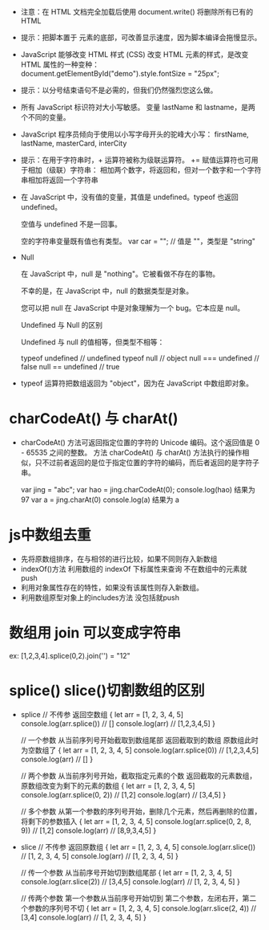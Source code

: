 - 注意：在 HTML 文档完全加载后使用 document.write() 将删除所有已有的 HTML 

- 提示：把脚本置于 <body> 元素的底部，可改善显示速度，因为脚本编译会拖慢显示。

- JavaScript 能够改变 HTML 样式 (CSS)
	改变 HTML 元素的样式，是改变 HTML 属性的一种变种：
		document.getElementById("demo").style.fontSize = "25px";

- 提示：以分号结束语句不是必需的，但我们仍然强烈您这么做。

- 所有 JavaScript 标识符对大小写敏感。
	变量 lastName 和 lastname，是两个不同的变量。

- JavaScript 程序员倾向于使用以小写字母开头的驼峰大小写：
	firstName, lastName, masterCard, interCity

- 提示：在用于字符串时，+ 运算符被称为级联运算符。
	+= 赋值运算符也可用于相加（级联）字符串：
	相加两个数字，将返回和，但对一个数字和一个字符串相加将返回一个字符串


- 在 JavaScript 中，没有值的变量，其值是 undefined。typeof 也返回 undefined。

	空值与 undefined 不是一回事。

	空的字符串变量既有值也有类型。      var car = "";                // 值是 ""，类型是 "string"


- Null

	在 JavaScript 中，null 是 "nothing"。它被看做不存在的事物。

	不幸的是，在 JavaScript 中，null 的数据类型是对象。

	您可以把 null 在 JavaScript 中是对象理解为一个 bug。它本应是 null。

	
	Undefined 与 Null 的区别

	Undefined 与 null 的值相等，但类型不相等：

	typeof undefined              // undefined
	typeof null                   // object
	null === undefined            // false
	null == undefined             // true

- typeof 运算符把数组返回为 "object"，因为在 JavaScript 中数组即对象。

# charCodeAt() 与 charAt()
-   charCodeAt() 方法可返回指定位置的字符的 Unicode 编码。这个返回值是 0 - 65535 之间的整数。
    方法 charCodeAt() 与 charAt() 方法执行的操作相似，只不过前者返回的是位于指定位置的字符的编码，而后者返回的是字符子串。

    var jing = "abc";
    var hao = jing.charCodeAt(0);
    console.log(hao)    结果为97
    var a = jing.charAt(0)
    console.log(a)      结果为 a

# js中数组去重
- 先将原数组排序，在与相邻的进行比较，如果不同则存入新数组
- indexOf()方法 利用数组的 indexOf 下标属性来查询 不在数组中的元素就push
- 利用对象属性存在的特性，如果没有该属性则存入新数组。
- 利用数组原型对象上的includes方法  没包括就push

# 数组用 join 可以变成字符串
ex:  [1,2,3,4].splice(0,2).join('') = "12"


# splice() slice()切割数组的区别

- splice
    // 不传参 返回空数组
    {
        let arr = [1, 2, 3, 4, 5]
        console.log(arr.splice()) // []
        console.log(arr) //  [1,2,3,4,5]
    }

    // 一个参数 从当前序列号开始截取到数组尾部 返回截取到的数组 原数组此时为空数组了
    {
        let arr = [1, 2, 3, 4, 5]
        console.log(arr.splice(0)) // [1,2,3,4,5]
        console.log(arr) // []
    }

    // 两个参数 从当前序列号开始，截取指定元素的个数 返回截取的元素数组，原数组改变为剩下的元素的数组
    {
        let arr = [1, 2, 3, 4, 5]
        console.log(arr.splice(0, 2)) // [1,2]
        console.log(arr) // [3,4,5]
    }

    // 多个参数 从第一个参数的序列号开始，删除几个元素，然后再删除的位置，将剩下的参数插入
    {
        let arr = [1, 2, 3, 4, 5]
        console.log(arr.splice(0, 2, 8, 9)) // [1,2]
        console.log(arr) // [8,9,3,4,5]
    }

- slice
    // 不传参 返回原数组
    {
        let arr = [1, 2, 3, 4, 5]
        console.log(arr.slice()) // [1, 2, 3, 4, 5]
        console.log(arr) // [1, 2, 3, 4, 5]
    }

    // 传一个参数 从当前序号开始切到数组尾部
    {
        let arr = [1, 2, 3, 4, 5]
        console.log(arr.slice(2)) // [3,4,5]
        console.log(arr) // [1, 2, 3, 4, 5]
    }

    // 传两个参数 第一个参数从当前序号开始切到 第二个参数，左闭右开，第二个参数的序列号不切
    {
        let arr = [1, 2, 3, 4, 5]
        console.log(arr.slice(2, 4)) // [3,4]
        console.log(arr) // [1, 2, 3, 4, 5]
    }

    
    





    
